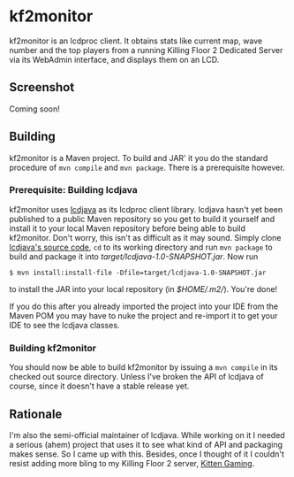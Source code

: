 kf2monitor
==========

kf2monitor is an lcdproc client. It obtains stats like current map, wave number and the top players from a running Killing Floor 2 Dedicated Server via its WebAdmin interface, and displays them on an LCD.

Screenshot
----------

Coming soon!

Building
--------

kf2monitor is a Maven project. To build and JAR' it you do the standard procedure of `mvn compile` and `mvn package`. There is a prerequisite however.

### Prerequisite: Building lcdjava

kf2monitor uses [lcdjava][] as its lcdproc client library. lcdjava hasn't yet been published to a public Maven repository so you get to build it yourself and install it to your local Maven repository before being able to build kf2monitor. Don't worry, this isn't as difficult as it may sound. Simply clone [lcdjava's source code][lcdjava], `cd` to its working directory and run `mvn package` to build and package it into *target/lcdjava-1.0-SNAPSHOT.jar*. Now run

    $ mvn install:install-file -Dfile=target/lcdjava-1.0-SNAPSHOT.jar

to install the JAR into your local repository (in *$HOME/.m2/*). You're done!

If you do this after you already imported the project into your IDE from the Maven POM you may have to nuke the project and re-import it to get your IDE to see the lcdjava classes.

### Building kf2monitor

You should now be able to build kf2monitor by issuing a `mvn compile` in its checked out source directory. Unless I've broken the API of lcdjava of course, since it doesn't have a stable release yet.

[lcdjava]: https://github.com/boncey/lcdjava/

Rationale
---------

I'm also the semi-official maintainer of lcdjava. While working on it I needed a serious (ahem) project that uses it to see what kind of API and packaging makes sense. So I came up with this. Besides, once I thought of it I couldn't resist adding more bling to my Killing Floor 2 server, [Kitten Gaming](http://www.antoneliasson.se/kitten-gaming).
